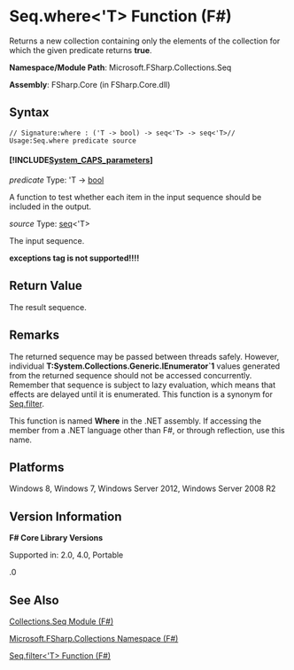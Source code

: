 # Seq.where<'T> Function (F#)

Returns a new collection containing only the elements of the collection for which the given predicate returns **true**.

**Namespace/Module Path**: Microsoft.FSharp.Collections.Seq

**Assembly**: FSharp.Core (in FSharp.Core.dll)


## Syntax

```
// Signature:where : ('T -> bool) -> seq<'T> -> seq<'T>// Usage:Seq.where predicate source
```

#### [!INCLUDE[System_CAPS_parameters](//System/Token/System_CAPS_parameters_md.md)]
*predicate*
Type: 'T -&gt; [bool](http://msdn.microsoft.com/en-us/library/89c0cf9c-49ce-4207-a3be-555851a67dd5)


A function to test whether each item in the input sequence should be included in the output.


*source*
Type: [seq](http://msdn.microsoft.com/en-us/library/2f0c87c6-8a0d-4d33-92a6-10d1d037ce75)&lt;'T&gt;


The input sequence.



**exceptions tag is not supported!!!!**

## Return Value
The result sequence.


## Remarks
The returned sequence may be passed between threads safely. However, individual **T:System.Collections.Generic.IEnumerator&#96;1** values generated from the returned sequence should not be accessed concurrently. Remember that sequence is subject to lazy evaluation, which means that effects are delayed until it is enumerated. This function is a synonym for [Seq.filter](http://msdn.microsoft.com/en-us/library/7f2e9850-a660-460c-9831-3bbff5613770).

This function is named **Where** in the .NET assembly. If accessing the member from a .NET language other than F#, or through reflection, use this name.


## Platforms
Windows 8, Windows 7, Windows Server 2012, Windows Server 2008 R2


## Version Information
**F# Core Library Versions**

Supported in: 2.0, 4.0, Portable



.0


## See Also
[Collections.Seq Module &#40;F&#35;&#41;](Collections.Seq+Module+%28FSharp%29.md)

[Microsoft.FSharp.Collections Namespace &#40;F&#35;&#41;](Microsoft.FSharp.Collections+Namespace+%28FSharp%29.md)

[Seq.filter&lt;'T&gt; Function (F#)](http://msdn.microsoft.com/en-us/library/7f2e9850-a660-460c-9831-3bbff5613770)

